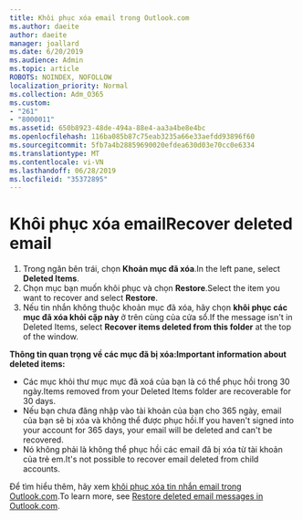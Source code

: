 ```yaml
---
title: Khôi phục xóa email trong Outlook.com
ms.author: daeite
author: daeite
manager: joallard
ms.date: 6/20/2019
ms.audience: Admin
ms.topic: article
ROBOTS: NOINDEX, NOFOLLOW
localization_priority: Normal
ms.collection: Adm_O365
ms.custom:
- "261"
- "8000011"
ms.assetid: 650b8923-48de-494a-88e4-aa3a4be8e4bc
ms.openlocfilehash: 116ba085b87c75eab3235a66e33aefdd93896f60
ms.sourcegitcommit: 5fb7a4b28859690020efdea630d03e70cc0e6334
ms.translationtype: MT
ms.contentlocale: vi-VN
ms.lasthandoff: 06/28/2019
ms.locfileid: "35372895"
---
```

# <a name="recover-deleted-email"></a><span data-ttu-id="a0d60-102">Khôi phục xóa email</span><span class="sxs-lookup"><span data-stu-id="a0d60-102">Recover deleted email</span></span>

1. <span data-ttu-id="a0d60-103">Trong ngăn bên trái, chọn **Khoản mục đã xóa**.</span><span class="sxs-lookup"><span data-stu-id="a0d60-103">In the left pane, select **Deleted Items**.</span></span>
2. <span data-ttu-id="a0d60-104">Chọn mục bạn muốn khôi phục và chọn **Restore**.</span><span class="sxs-lookup"><span data-stu-id="a0d60-104">Select the item you want to recover and select **Restore**.</span></span>
3. <span data-ttu-id="a0d60-105">Nếu tin nhắn không thuộc khoản mục đã xóa, hãy chọn **khôi phục các mục đã xóa khỏi cặp này** ở trên cùng của cửa sổ.</span><span class="sxs-lookup"><span data-stu-id="a0d60-105">If the message isn't in Deleted Items, select **Recover items deleted from this folder** at the top of the window.</span></span>

 <span data-ttu-id="a0d60-106">**Thông tin quan trọng về các mục đã bị xóa:**</span><span class="sxs-lookup"><span data-stu-id="a0d60-106">**Important information about deleted items:**</span></span>
  
- <span data-ttu-id="a0d60-107">Các mục khỏi thư mục mục đã xoá của bạn là có thể phục hồi trong 30 ngày.</span><span class="sxs-lookup"><span data-stu-id="a0d60-107">Items removed from your Deleted Items folder are recoverable for 30 days.</span></span>
- <span data-ttu-id="a0d60-108">Nếu bạn chưa đăng nhập vào tài khoản của bạn cho 365 ngày, email của bạn sẽ bị xóa và không thể được phục hồi.</span><span class="sxs-lookup"><span data-stu-id="a0d60-108">If you haven't signed into your account for 365 days, your email will be deleted and can't be recovered.</span></span>
- <span data-ttu-id="a0d60-109">Nó không phải là không thể phục hồi các email đã bị xóa từ tài khoản của trẻ em.</span><span class="sxs-lookup"><span data-stu-id="a0d60-109">It's not possible to recover email deleted from child accounts.</span></span>

<span data-ttu-id="a0d60-110">Để tìm hiểu thêm, hãy xem [khôi phục xóa tin nhắn email trong Outlook.com](https://support.office.com/article/cf06ab1b-ae0b-418c-a4d9-4e895f83ed50?wt.mc_id=Office_Outlook_com_Alchemy).</span><span class="sxs-lookup"><span data-stu-id="a0d60-110">To learn more, see [Restore deleted email messages in Outlook.com](https://support.office.com/article/cf06ab1b-ae0b-418c-a4d9-4e895f83ed50?wt.mc_id=Office_Outlook_com_Alchemy).</span></span>